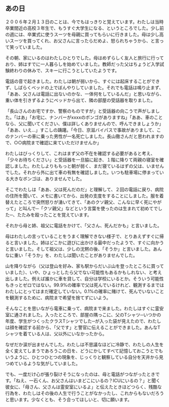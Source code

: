 ## あの日

２００６年２月１３日のことは、今でもはっきりと覚えています。わたしは当時卒業間近の高校３年生で、もうすぐ大学生になる、というところでした。少し前の週には、卒業式に使うスーツを母親に買ってもらいに行きました。母は少し高いスーツを買ってくれ、お父さんに言ったらだめよ、怒られちゃうから、と言って笑っていました。

その朝、家にいるのはわたしひとりでした。母はめずらしく友人と旅行に行っており、姉はすでに一人暮らしを始めていました。教師だった父はちょうど入学試験終わりの休みで、スキーに行こうとしていたようです。

電話の音で起きました。わたしは朝が弱いから、すぐには起床することができず、しばらくベッドの上でぼんやりしていました。それでも電話は鳴り止まず、「ああ、父さんは電話に出ないのかな、一体何をしているんだ」と思いながら、重い体を引きずるようにベッドから出て、隣の部屋の受話器を取りました。

「長山さんのお宅ですか、警察のものですが」と受話器の向こうで声がしました。「はあ」「お宅に、ナンバーがxxxxのボンゴがありますね」「ああ、車のことなら、父に聞いてください、僕は詳しくありませんので、呼んできましょうか」「ああ、いえ…」すこしの躊躇。「今日、京滋バイパスで事故がありまして、このナンバーの車に乗った男性が一名死亡しました。長山徹さんだと思われますので、○○病院まで確認に来ていただけませんか」

わたしはびっくりして、これはまず父の不在を確認する必要があると考え、「少々お待ちください」と受話器を一旦脇に起き、１階に降りて両親の寝室を確認しました。わたしよりももっと朝が弱く、まだ寝ているはずの父は、いませんでした。それから外に出て車の有無を確認しました。いつも駐車場に停まっている大きなボンゴは、ありませんでした。

そこでわたしは「ああ、父は死んだのだ」と理解して、２回の電話に戻り、病院の住所を聞いて、メモに書いてから、出発の支度をすることにしました。服を着替えたところで突然怒りが湧いてきて、「あのクソ親父、こんなに早く死にやがって」と叫んで─「クソ親父」などという言葉を使ったのは生まれて初めてでした─、たたみを殴ったことを覚えています。

それから母と姉、祖父に電話をかけて、「父さん、死んだかも」と言いました。

母はわたしの言っていることをうまく理解できない様子で、とりあえずすぐに帰ると言いました。姉はどこかに遊びに出かける最中だったようで、すぐに向かうと言いました。そして祖父は、少しの沈黙の後、「そうか」と言いました。あんなに重い「そうか」を、わたしは聞いたことがありませんでした。

山を降りながら（父は登山を好み、家も駅からだいぶ山を登ったところに買っていました）、いや、ひょっとしたら父でない可能性もあるかもしれない、と考え出しました。例えば誰かに車を貸して、自分は学校にいるとか。そういう可能性もきっとゼロではない。99.9%の確率で父は死んでいるけれど、観測するまではわたしにとってはまだ確定していない。0.1%の確率に賭けて、死んでいないことを観測するために、病院まで希望を捨てずにいよう。

そんなことを思いながら電車に乗って、病院まで来ました。わたしはすぐに霊安室に通されました。入ったところで、部屋の隅っこに、父のTシャツ─いつかの年度、学生がつくったクラスTシャツでした─が入った袋が見えたので、わたしは顔を確認する前から、「父です」と警官に伝えることができました。あんなTシャツを着ている人は、父以外にいなかったから。

なぜだか涙が出ませんでした。わたしは不思議なほどに冷静で、わたしの人生を全く変えてしまうであろうこの日を、どうにかしてすべて記憶しておこうとでもいうように、ひとつひとつの現象を、じっくりと観察している自分を天井から見つめているような気がしていました。

でも、一度だけ心が張り裂けそうになったのは、母と電話がつながったときです。「ねえ、一石くん、お父さんはいまどこにいるの？ICUにいるの？」と聞く彼女に、「母さん、父さんは霊安室にいるよ」と伝えたときほどつらく、残酷な行為を、わたしはその後の人生で行うことがなかったし、これからもないだろうと思います。少なくとも、そう合ってほしいと、切に願います。
